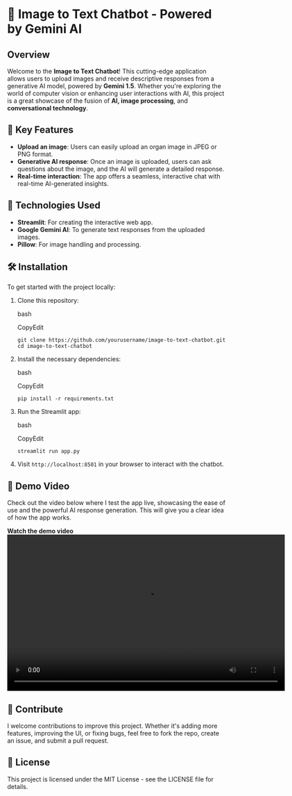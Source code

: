🧠 Image to Text Chatbot - Powered by Gemini AI
===============================================

Overview
--------

Welcome to the **Image to Text Chatbot**! This cutting-edge application allows users to upload images and receive descriptive responses from a generative AI model, powered by **Gemini 1.5**. Whether you're exploring the world of computer vision or enhancing user interactions with AI, this project is a great showcase of the fusion of **AI, image processing**, and **conversational technology**.

🚀 Key Features
---------------

*   **Upload an image**: Users can easily upload an organ image in JPEG or PNG format.
*   **Generative AI response**: Once an image is uploaded, users can ask questions about the image, and the AI will generate a detailed response.
*   **Real-time interaction**: The app offers a seamless, interactive chat with real-time AI-generated insights.

🔧 Technologies Used
--------------------

*   **Streamlit**: For creating the interactive web app.
*   **Google Gemini AI**: To generate text responses from the uploaded images.
*   **Pillow**: For image handling and processing.

🛠️ Installation
----------------

To get started with the project locally:

1.  Clone this repository:
    
    bash
    
    CopyEdit
    
    `git clone https://github.com/yourusername/image-to-text-chatbot.git
    cd image-to-text-chatbot` 
    
2.  Install the necessary dependencies:
    
    bash
    
    CopyEdit
    
    `pip install -r requirements.txt` 
    
3.  Run the Streamlit app:
    
    bash
    
    CopyEdit
    
    `streamlit run app.py` 
    
4.  Visit `http://localhost:8501` in your browser to interact with the chatbot.
    

🎥 Demo Video
-------------

Check out the video below where I test the app live, showcasing the ease of use and the powerful AI response generation. This will give you a clear idea of how the app works.

**Watch the demo video**
<video width="640" height="360" controls>
  <source src="vid/demo.webm" type="video/mp4">
  Your browser does not support the video tag.
</video>


🤝 Contribute
-------------

I welcome contributions to improve this project. Whether it's adding more features, improving the UI, or fixing bugs, feel free to fork the repo, create an issue, and submit a pull request.

📝 License
----------

This project is licensed under the MIT License - see the LICENSE file for details.
